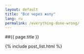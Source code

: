```yaml
---
layout: default
title: "Все через жопу"
lang: ru
permalink: /everything-done-wrong/
---
```


##{{ page.title }}

{% include post_list.html %}